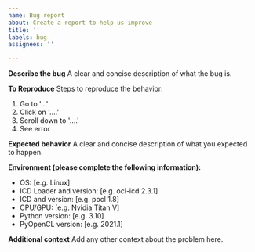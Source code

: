 ```yaml
---
name: Bug report
about: Create a report to help us improve
title: ''
labels: bug
assignees: ''

---
```


**Describe the bug**
A clear and concise description of what the bug is.

**To Reproduce**
Steps to reproduce the behavior:
1. Go to '...'
2. Click on '....'
3. Scroll down to '....'
4. See error

**Expected behavior**
A clear and concise description of what you expected to happen.

**Environment (please complete the following information):**
 - OS: [e.g. Linux]
 - ICD Loader and version: [e.g. ocl-icd 2.3.1]
 - ICD and version: [e.g. pocl 1.8]
 - CPU/GPU: [e.g. Nvidia Titan V]
  - Python version: [e.g. 3.10]
  - PyOpenCL version: [e.g. 2021.1]

**Additional context**
Add any other context about the problem here.

